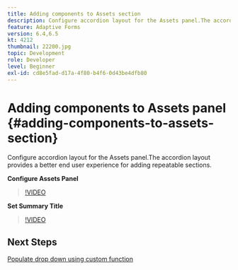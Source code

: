 ```yaml
---
title: Adding components to Assets section
description: Configure accordion layout for the Assets panel.The accordion layout provides a better end user experience for adding repeatable sections.
feature: Adaptive Forms
version: 6.4,6.5
kt: 4212
thumbnail: 22200.jpg
topic: Development
role: Developer
level: Beginner
exl-id: cd8e5fad-d17a-4f80-b4f6-0d43be4dfb80
---
```

# Adding components to Assets panel {#adding-components-to-assets-section}

Configure accordion layout for the Assets panel.The accordion layout provides a better end user experience for adding repeatable sections.

**Configure Assets Panel**

>[!VIDEO](https://video.tv.adobe.com/v/22200?quality=12&learn=on)

**Set Summary Title**
>[!VIDEO](https://video.tv.adobe.com/v/28387?quality=12&learn=on)

## Next Steps

[Populate drop down using custom function](./using-custom-functions-and-code-editor.md)
